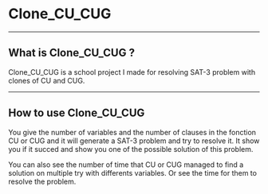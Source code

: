 # Clone_CU_CUG
***
## What is Clone_CU_CUG ?
Clone_CU_CUG is a school project I made for resolving SAT-3 problem with clones of CU and CUG.
***
## How to use Clone_CU_CUG
You give the number of variables and the number of clauses in the fonction CU or CUG and it will generate a SAT-3 problem and try to resolve it. It show you if it succed and show you one of the possible solution of this problem.

You can also see the number of time that CU or CUG managed to find a solution on multiple try with differents variables. Or see the time for them to resolve the problem.

